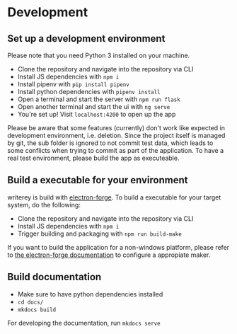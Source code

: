# Development

## Set up a development environment

Please note that you need Python 3 installed on your machine.

- Clone the repository and navigate into the repository via CLI
- Install JS dependencies with `npm i`
- Install pipenv with `pip install pipenv`
- Install python dependencies with  `pipenv install`
- Open a terminal and start the server with `npm run flask`
- Open another terminal and start the ui with `ng serve`
- You're set up! Visit `localhost:4200` to open up the app 

Please be aware that some features (currently) don't work like expected in development environment, i.e. deletion. Since the project itself is managed by git, the sub folder is ignored to not commit test data, which leads to some conflicts when trying to commit as part of the application. To have a real test environment, please build the app as executeable.

## Build a executable for your environment
writerey is build with [electron-forge](https://www.electronforge.io/). To build a executable for your target system, do the following:

- Clone the repository and navigate into the repository via CLI
- Install JS dependencies with `npm i`
- Trigger building and packaging with `npm run build-make`

If you want to build the application for a non-windows platform, please refer to [the electron-forge documentation](https://www.electronforge.io/config/makers) to configure a appropiate maker.

## Build documentation

- Make sure to have python dependencies installed
- `cd docs/`
- `mkdocs build`

For developing the documentation, run `mkdocs serve`
